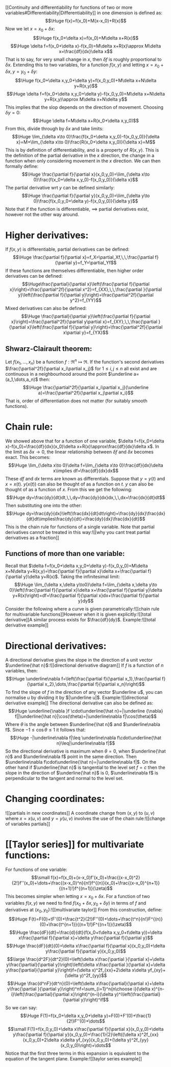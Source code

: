 [[Continuity and differentiability for functions of two or more variables#Differentiability|Differentiability]] in one dimension is defined as:$$\Huge f(x)=f(x_0)+M(x-x_0)+R(x)$$Now we let $x=x_0+\delta x$:$$\Huge f(x_0+\delta x)=f(x_0)+M\delta x+R(x)$$$$\Huge \delta f=f(x_0+\delta x)-f(x_0)=M\delta x+R(x)\approx M\delta x=\frac{df}{dx}\delta x$$That is to say, for very small change in $x$, then $\delta f$ is roughly proportional to $\delta x$. Extending this to two variables, for a function $f(x,y)$ and letting $x=x_0+\delta x, y=y_0+\delta y$:$$\Huge f(x_0+\delta x,y_0+\delta y)=f(x_0,y_0)+M\delta x+N\delta y+R(x,y)$$$$\Huge \delta f=f(x_0+\delta x,y_0+\delta y)-f(x_0,y_0)=M\delta x+N\delta y+R(x,y)\approx M\delta x+N\delta y$$This implies that the slop depends on the direction of movement. Choosing $\delta y=0$:$$\Huge \delta f=M\delta x+R(x_0+\delta x,y_0)$$From this, divide through by $\delta x$ and take limits:$$\Huge \lim_{\delta x\to 0}\frac{f(x_0+\delta x,y_0)-f(x_0,y_0)}{\delta x}=M+\lim_{\delta x\to 0}\frac{R(x_0+\delta x,y_0)}{\delta x}=M$$This is by definition of differentiability, and is a property of $R(x,y)$. This is the definition of the partial derivative in the $x$ direction, the change in a function when only considering movement in the $x$ direction. We can then formally define:$$\Huge \frac{\partial f}{\partial x}(x_0,y_0)=\lim_{\delta x\to 0}\frac{f(x_0+\delta x,y_0)-f(x_0,y_0)}{\delta x}$$The partial derivative wrt $y$ can be defined similarly:$$\Huge \frac{\partial f}{\partial y}(x_0,y_0)=\lim_{\delta y\to 0}\frac{f(x_0,y_0+\delta y)-f(x_0,y_0)}{\delta y}$$Note that if the function is differentiable, $\implies$ partial derivatives exist, however not the other way around.

# Higher derivatives:

If $f(x,y)$ is differentiable, partial derivatives can be defined:$$\Huge \frac{\partial f}{\partial x}=f_X=\partial_Xf,\,\,\frac{\partial f}{\partial y}=f_Y=\partial_Yf$$If these functions are themselves differentiable, then higher order derivatives can be defined:$$\Huge\frac{\partial}{\partial x}\left(\frac{\partial f}{\partial x}\right)=\frac{\partial^2f}{\partial x^2}=f_{XX},\,\,\frac{\partial }{\partial y}\left(\frac{\partial f}{\partial y}\right)=\frac{\partial^2f}{\partial y^2}=f_{YY}$$Mixed derivatives can also be defined:$$\Huge \frac{\partial}{\partial y}\left(\frac{\partial f}{\partial x}\right)=\frac{\partial^2f}{\partial y\partial x}=f_{XY},\,\,\frac{\partial }{\partial x}\left(\frac{\partial f}{\partial y}\right)=\frac{\partial^2f}{\partial x\partial y}=f_{YX}$$
## Shwarz-Clairault theorem:
Let $f(x_1,\dots,x_n)$ be a function $f:\Re^n\mapsto\Re$. If the function's second derivatives $\frac{\partial^2f}{\partial x_i\partial x_j}$ for $1\leq i,j\leq n$ all exist and are continuous in a neighbourhood around the point $\underline a=(a_1,\dots,a_n)$ then:$$\Huge \frac{\partial^2f}{\partial x_i\partial x_j}(\underline a)=\frac{\partial^2f}{\partial x_j\partial x_i}$$That is, order of differentiation does not matter (for suitably smooth functions).

# Chain rule:

We showed above that for a function of one variable, $\delta f=f(x_0+\delta x)-f(x_0)=\frac{df}{dx}(x_0)\delta x+R(x)\approx\frac{df}{dx}\delta x$. In the limit as $\delta x\to 0$, the linear relationship between $\delta f$ and $\delta x$ becomes exact. This becomes:$$\Huge \lim_{\delta x\to 0}\delta f=\lim_{\delta x\to 0}\frac{df}{dx}\delta x\implies df=\frac{df}{dx}dx$$These $df$ and $dx$ terms are known as differentials. Suppose that $y=y(t)$ and $x=x(t)$. $y(x(t))$ can also be thought of as a function on $t$. $y$ can also be thought of as a function of $x$. From this we get the following:$$\Huge dy=\frac{dy}{dt}dt,\,\,dy=\frac{dy}{dx}dx,\,\,dx=\frac{dx}{dt}dt$$Then substituting one into the other:$$\Huge dy=\frac{dy}{dx}\left(\frac{dx}{dt}dt\right)=\frac{dy}{dx}\frac{dx}{dt}dt\implies\frac{dy}{dt}=\frac{dy}{dx}\frac{dx}{dt}$$This is the chain rule for functions of a single variable. Note that partial derivatives cannot be treated in this way:![[why you cant treat partial derivatives as a fraction]]
## Functions of more than one variable:
Recall that $\delta f=f(x_0+\delta x,y_0+\delta y)-f(x_0,y_0)=M\delta x+N\delta y+R(x,y)=\frac{\partial f}{\partial x}\delta x+\frac{\partial f}{\partial y}\delta y+R(x)$. Taking the infinitesimal limit:$$\Huge \lim_{\delta x,\delta y\to0}\delta f=\lim_{\delta x,\delta y\to 0}\left(\frac{\partial f}{\partial x}\delta x+\frac{\partial f}{\partial y}\delta y+R(x)\right)=df=\frac{\partial f}{\partial x}dx+\frac{\partial f}{\partial y}dy$$Consider the following where a curve is given parametrically:![[chain rule for multivariable functions]]However when it is given explicitly:![[total derivative]]A similar process exists for $\frac{df}{dy}$. Example:![[total derivative example]]
# Directional derivatives:

A directional derivative gives the slope in the direction of a unit vector $\underline{\hat n}$:![[directional derivative diagram]]
If $f$ is a function of $n$ variables, then:$$\Huge \underline\nabla f=\left(\frac{\partial f}{\partial x_1},\frac{\partial f}{\partial x_2},\dots,\frac{\partial f}{\partial x_n}\right)$$To find the slope of $f$ in the direction of any vector $\underline u$, you can normalise $u$ by dividing it by $|\underline u|$. Example:![[directional derivative example]]
The directional derivative can also be defined as:$$\Huge \underline{\nabla }f \cdot\underline{\hat n}=|\underline {\nabla} f||\underline{\hat n}|\cos(\theta)=|\underline\nabla f|\cos(\theta)$$Where $\theta$ is the angle between $\underline{\hat n}$ and $\underline\nabla f$. Since $-1\leq\cos\theta\leq1$ it follows that:$$\Huge -|\underline\nabla f|\leq \underline\nabla f\cdot\underline{\hat n}\leq|\underline\nabla f|$$So the directional derivative is maximum when $\theta=0$, when $\underline{\hat n}$ and $\underline\nabla f$ point in the same direction. Then $\underline\nabla f\cdot\underline{\hat n}=|\underline\nabla f|$. On the other hand if $\underline{\hat n}$ is tangential to the level set $f=c$ then the slope in the direction of $\underline{\hat n}$ is $0$, $\underline\nabla f$ is perpendicular to the tangent and normal to the level set.

# Changing coordinates:

![[partials in new coordinates]]
A coordinate change from $(x,y)$ to $(u,v)$ where $x=x(u,v)$ and $y=y(u,v)$ involves the use of the chain rule:![[change of variables partials]]

# [[Taylor series]] for multivariate functions:

For functions of one variable:$$\small f(x)=f(x_0)+(x-x_0)f'(x_0)+\frac{(x-x_0)^2}{2!}f''(x_0)+\dots+\frac{(x-x_0)^n}{n!}f^{(n)}(x_0)+\frac{(x-x_0)^{n+1}}{(n+1)!}f^{(n+1)}(\zeta)$$This becomes simpler when letting $x=x_0+\delta x$. For a function of two variables $f(x,y)$ we need to find $f(x_0+\delta x,y_0+\delta y)$ in terms of $f$ and derivatives at $(x_0,y_0)$:![[multivariate taylor]]
From this construction, define:$$\Huge F(t)=F(0)+tF'(0)+\frac{t^2}{2!}F''(0)+\dots+\frac{t^n}{n!}F^{(n)}(0)+\frac{t^{n+1}}{(n+1)!}F^{(n+1)}(\zeta)$$$$\Huge \frac{dF}{dt}=\frac{d}{dt}(f(x_0+t\delta x,y_0+t\delta y))=\delta x\frac{\partial f}{\partial x}+\delta y\frac{\partial f}{\partial y}$$$$\Huge \frac{dF}{dt}(0)=\delta x\frac{\partial f}{\partial x}(x_0,y_0)+\delta y\frac{\partial f}{\partial y}(x_0,y_0)$$$$\large \frac{d^2F}{dt^2}(0)=\left(\delta x\frac{\partial }{\partial x}+\delta y\frac{\partial}{\partial y}\right)\left(\delta x\frac{\partial }{\partial x}+\delta y\frac{\partial}{\partial y}\right)f=(\delta x)^2f_{xx}+2\delta x\delta yf_{xy}+(\delta y)^2f_{yy}$$$$\Huge \frac{d^nF}{dt^n}(0)=\left(\delta x\frac{\partial}{\partial x}+\delta y\frac{\partial }{\partial y}\right)^nf=\sum_{i=1}^n{n\choose i}(\delta x)^{n-i}\left(\frac{\partial}{\partial x}\right)^{n-i}(\delta y)^i\left(\frac{\partial}{\partial y}\right)^if$$
So we can say:$$\Huge F(1)=f(x_0+\delta x,y_0+\delta y)=F(0)+F'(0)+\frac{1}{2!}F''(0)+\dots$$$$\small F(1)=f(x_0,y_0)+\delta x\frac{\partial f}{\partial x}(x_0,y_0)+\delta y\frac{\partial f}{\partial y}(x_0,y_0)+\frac{1}{2}\left((\delta x)^2f_{xx}(x_0,y_0)+2\delta x\delta yf_{xy}(x_0,y_0)+(\delta y)^2f_{yy}(x_0,y_0)\right)+\dots$$Notice that the first three terms in this expansion is equivalent to the equation of the tangent plane. Example:![[taylor series example]]